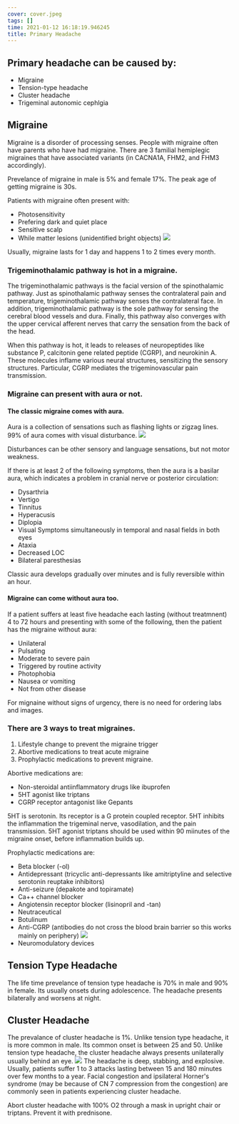 ```yaml
---
cover: cover.jpeg
tags: []
time: 2021-01-12 16:18:19.946245
title: Primary Headache
---
```


## Primary headache can be caused by:

- Migraine
- Tension-type headache
- Cluster headache
- Trigeminal autonomic cephlgia

## Migraine

Migraine is a disorder of processing senses.
People with migraine often have parents who have had migraine.
There are 3 familial hemiplegic migraines that have associated variants (in CACNA1A, FHM2, and FHM3 accordingly).

Prevelance of migraine in male is 5% and female 17%.
The peak age of getting migraine is 30s.

Patients with migraine often present with:

- Photosensitivity
- Prefering dark and quiet place
- Sensitive scalp
- While matter lesions (unidentified bright objects)
  ![](image/ubo.png)

Usually, migraine lasts for 1 day and happens 1 to 2 times every month.

### Trigeminothalamic pathway is hot in a migraine.

The trigeminothalamic pathways is the facial version of the spinothalamic pathway.
Just as spinothalamic pathway senses the contralateral pain and temperature, trigeminothalamic pathway senses the contralateral face.
In addition, trigeminothalamic pathway is the sole pathway for sensing the cerebral blood vessels and dura.
Finally, this pathway also converges with the upper cervical afferent nerves that carry the sensation from the back of the head.

When this pathway is hot, it leads to releases of neuropeptides like substance P, calcitonin gene related peptide (CGRP), and neurokinin A.
These molecules inflame various neural structures, sensitizing the sensory structures.
Particular, CGRP mediates the trigeminovascular pain transmission.

### Migraine can present with aura or not.

#### The classic migraine comes with aura.

Aura is a collection of sensations such as flashing lights or zigzag lines.
99% of aura comes with visual disturbance.
![](image/aura.png)

Disturbances can be other sensory and language sensations, but not motor weakness.

If there is at least 2 of the following symptoms, then the aura is a basilar aura, which indicates a problem in cranial nerve or posterior circulation:

- Dysarthria
- Vertigo
- Tinnitus
- Hyperacusis
- Diplopia
- Visual Symptoms simultaneously in temporal and nasal fields in both eyes
- Ataxia
- Decreased LOC
- Bilateral paresthesias

Classic aura develops gradually over minutes and is fully reversible within an hour.

#### Migraine can come without aura too.

If a patient suffers at least five headache each lasting (without treatmnent) 4 to 72 hours and presenting with some of the following, then the patient has the migraine without aura:

- Unilateral
- Pulsating
- Moderate to severe pain
- Triggered by routine activity
- Photophobia
- Nausea or vomiting
- Not from other disease

For mignaine without signs of urgency, there is no need for ordering labs and images.

### There are 3 ways to treat migraines.

1. Lifestyle change to prevent the migraine trigger
2. Abortive medications to treat acute migraine
3. Prophylactic medications to prevent migraine.

Abortive medications are:

- Non-steroidal antiinflammatory drugs like ibuprofen
- 5HT agonist like triptans
- CGRP receptor antagonist like Gepants

5HT is serotonin.
Its receptor is a G protein coupled receptor.
5HT inhibits the inflammation the trigeminal nerve, vasodilation, and the pain transmission.
5HT agonist triptans should be used within 90 miinutes of the migraine onset, before inflammation builds up.

Prophylactic medications are:

- Beta blocker (-ol)
- Antidepressant (tricyclic anti-depressants like amitriptyline and selective serotonin reuptake inhibitors)
- Anti-seizure (depakote and topiramate)
- Ca++ channel blocker
- Angiotensin receptor blocker (lisinopril and -tan)
- Neutraceutical
- Botulinum
- Anti-CGRP (antibodies do not cross the blood brain barrier so this works mainly on periphery)
  ![](image/anticgrpperipherycn5.png)
- Neuromodulatory devices

## Tension Type Headache

The life time prevelance of tension type headache is 70% in male and 90% in female.
Its usually onsets during adolescence.
The headache presents bilaterally and worsens at night.

## Cluster Headache

The prevalance of cluster headache is 1%.
Unlike tension type headache, it is more common in male.
Its common onset is between 25 and 50.
Unlike tension type headache, the cluster headache always presents unilaterally usually behind an eye.
![](image/ch.png)
The headache is deep, stabbing, and explosive.
Usually, patients suffer 1 to 3 attacks lasting between 15 and 180 minutes over few months to a year.
Facial congestion and ipsilateral Horner's syndrome (may be because of CN 7 compression from the congestion) are commonly seen in patients experiencing cluster headache.

Abort cluster headache with 100% O2 through a mask in upright chair or triptans.
Prevent it with prednisone.
